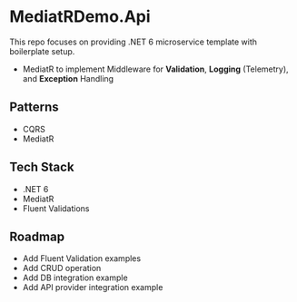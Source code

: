 # MediatRDemo.Api
This repo focuses on providing .NET 6 microservice template with boilerplate setup. 
* MediatR to implement Middleware for **Validation**, **Logging** (Telemetry), and **Exception** Handling


## Patterns
* CQRS
* MediatR

## Tech Stack
* .NET 6
* MediatR
* Fluent Validations

## Roadmap
- Add Fluent Validation examples
- Add CRUD operation
- Add DB integration example
- Add API provider integration example
